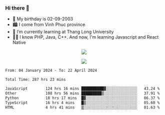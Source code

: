 ### Hi there 👋
- 🎂 My birthday is 02-09-2003
- 🏙️ I come from Vinh Phuc province
- 🌱 I’m currently learning at Thang Long University
- 🧑‍💻 I know PHP, Java, C++. And now, I'm learning Javascript and React Native
<p align="center"><img src="https://github-readme-stats.vercel.app/api?username=tmquang0209&show_icons=true&theme=gradient"></p>
<p align="center"><img src="https://github-readme-stats.vercel.app/api/top-langs/?username=tmquang0209&hide=scss,css&langs_count=10"></p>
<!--START_SECTION:waka-->

```txt
From: 04 January 2024 - To: 22 April 2024

Total Time: 287 hrs 23 mins

JavaScript        124 hrs 16 mins ██████████▓░░░░░░░░░░░░░░   43.24 %
Other             108 hrs 56 mins █████████▒░░░░░░░░░░░░░░░   37.91 %
Python            18 hrs 17 mins  █▓░░░░░░░░░░░░░░░░░░░░░░░   06.37 %
TypeScript        16 hrs 4 mins   █▒░░░░░░░░░░░░░░░░░░░░░░░   05.60 %
HTML              4 hrs 41 mins   ▒░░░░░░░░░░░░░░░░░░░░░░░░   01.63 %
```

<!--END_SECTION:waka-->
